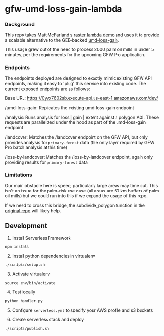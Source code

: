 # gfw-umd-loss-gain-lambda

### Background

This repo takes Matt McFarland's [raster lambda demo](https://github.com/mmcfarland/foss4g-lambda-demo) and uses it to provide a scalable alternative to the GEE-backed [umd-loss-gain](https://github.com/wri/gfw-umd-loss-gain-lambda).

This usage grew out of the need to process 2000 palm oil mills in under 5 minutes, per the requirements for the upcoming GFW Pro application. 

### Endpoints

The endpoints deployed are designed to exactly mimic existing GFW API endpoints, making it easy to 'plug' this service into existing code. The current exposed endpoints are as follows:

Base URL:
https://0yvx7602sb.execute-api.us-east-1.amazonaws.com/dev/

/umd-loss-gain:
Replicates the existing umd-loss-gain endpoint

/analysis:
Runs analysis for loss | gain | extent against a polygon AOI. These requests are parallelized under the hood as part of the umd-loss-gain endpoint

/landcover:
Matches the /landcover endpoint on the GFW API, but only provides analysis for `primary-forest` data (the only layer required by GFW Pro batch analysis at this time)

/loss-by-landcover:
Matches the /loss-by-landcover endpoint, again only providing results for `primary-forest` data

### Limitations

Our main obstacle here is speed; particularly large areas may time out. This isn't an issue for the palm-risk use case (all areas are 50 km buffers of palm oil mills) but we could run into this if we expand the usage of this repo.

If we need to cross this bridge, the subdivide_polygon function in the [original repo](https://github.com/mmcfarland/foss4g-lambda-demo/blob/master/handler.py#L63) will likely help.

## Development

1. Install Serverless Framework
```
npm install
```

2. Install python dependencies in virtualenv
```
./scripts/setup.sh
```

3. Activate virtualenv
```
source env/bin/activate
```

4. Test locally
```
python handler.py
```

5. Configure `serverless.yml` to specify your AWS profile and s3 buckets

6. Create serverless stack and deploy
```
./scripts/publish.sh
```

